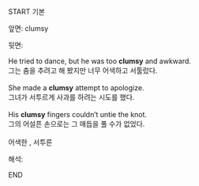 START
기본

앞면:
clumsy


뒷면:
<div><div>He tried to dance, but he was too <strong>clumsy</strong> and awkward. </div><div><div>그는 춤을 추려고 해 봤지만 너무 어색하고 서툴렀다.</div></div></div><div><br></div><div><div>She made a <strong>clumsy</strong> attempt to apologize. </div><div><div>그녀가 서투르게 사과를 하려는 시도를 했다.</div></div></div><div><br></div><div><div>His <strong>clumsy</strong> fingers couldn’t untie the knot. </div><div><div>그의 어설픈 손으로는 그 매듭을 풀 수가 없었다.</div></div></div><div><br></div><div>어색한 , 서투른</div>


해석:

END